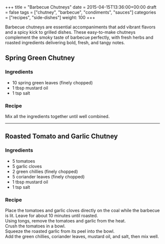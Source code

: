 +++
title = "Barbecue Chutneys"
date = 2015-04-15T13:36:00+00:00
draft = false
tags = ["chutney", "barbecue", "condiments", "sauces"]
categories = ["recipes", "side-dishes"]
weight: 100
+++

Barbecue chutneys are essential accompaniments that add vibrant flavors and a spicy kick to grilled dishes. These easy-to-make chutneys complement the smoky taste of barbecue perfectly, with fresh herbs and roasted ingredients delivering bold, fresh, and tangy notes.

## Spring Green Chutney

### Ingredients  
- 10 spring green leaves (finely chopped)  
- 1 tbsp mustard oil  
- 1 tsp salt  

### Recipe  
Mix all the ingredients together until well combined.

---

## Roasted Tomato and Garlic Chutney

### Ingredients  
- 5 tomatoes  
- 5 garlic cloves  
- 2 green chillies (finely chopped)  
- 5 coriander leaves (finely chopped)  
- 1 tbsp mustard oil  
- 1 tsp salt  

### Recipe  
Place the tomatoes and garlic cloves directly on the coal while the barbecue is lit. Leave for about 10 minutes until roasted.  
Using tongs, remove the tomatoes and garlic from the heat.  
Crush the tomatoes in a bowl.  
Squeeze the roasted garlic from its peel into the bowl.  
Add the green chillies, coriander leaves, mustard oil, and salt, then mix well.
